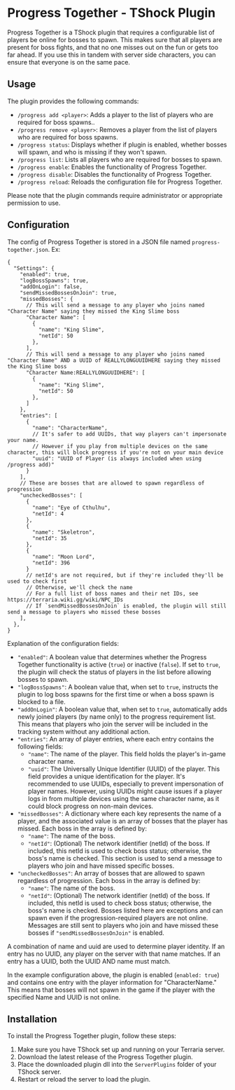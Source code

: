 ﻿# Progress Together - TShock Plugin

Progress Together is a TShock plugin that requires a configurable list of players be online for bosses to spawn. This makes sure that all players are present for boss fights, and that no one misses out on the fun or gets too far ahead. If you use this in tandem with server side characters, you can ensure that everyone is on the same pace.

## Usage

The plugin provides the following commands:

- `/progress add <player>`: Adds a player to the list of players who are required for boss spawns..
- `/progress remove <player>`: Removes a player from the list of players who are required for boss spawns.
- `/progress status`: Displays whether if plugin is enabled, whether bosses will spawn, and who is missing if they won't spawn.
- `/progress list`: Lists all players who are required for bosses to spawn.
- `/progress enable`: Enables the functionality of Progress Together.
- `/progress disable`: Disables the functionality of Progress Together.
- `/progress reload`: Reloads the configuration file for Progress Together.

Please note that the plugin commands require administrator or appropriate permission to use.

## Configuration

The config of Progress Together is stored in a JSON file named `progress-together.json`. Ex:

```json5
{
  "Settings": {
    "enabled": true,
    "logBossSpawns": true,
    "addOnLogin": false,
    "sendMissedBossesOnJoin": true,
    "missedBosses": {
      // This will send a message to any player who joins named "Character Name" saying they missed the King Slime boss
      "Character Name": [
        {
          "name": "King Slime",
          "netId": 50
        },
      ],
      // This will send a message to any player who joins named "Character Name" AND a UUID of REALLYLONGUUIDHERE saying they missed the King Slime boss
      "Character Name:REALLYLONGUUIDHERE": [
        {
          "name": "King Slime",
          "netId": 50
        },
      ]
    },
    "entries": [
      {
        "name": "CharacterName",
        // It's safer to add UUIDs, that way players can't impersonate your name.
        // However if you play from multiple devices on the same character, this will block progress if you're not on your main device
        "uuid": "UUID of Player (is always included when using /progress add)"
      }
    ],
    // These are bosses that are allowed to spawn regardless of progression
    "uncheckedBosses": [
      {
        "name": "Eye of Cthulhu",
        "netId": 4
      },
      {
        "name": "Skeletron",
        "netId": 35
      },
      {
        "name": "Moon Lord",
        "netId": 396
      }
      // netId's are not required, but if they're included they'll be used to check first
      // Otherwise, we'll check the name
      // For a full list of boss names and their net IDs, see https://terraria.wiki.gg/wiki/NPC_IDs
      // If `sendMissedBossesOnJoin` is enabled, the plugin will still send a message to players who missed these bosses
    ],
  },
}
```

Explanation of the configuration fields:

- `"enabled"`: A boolean value that determines whether the Progress Together functionality is active (`true`) or inactive (`false`). If set to `true`, the plugin will check the status of players in the list before allowing bosses to spawn.
- `"logBossSpawns"`: A boolean value that, when set to `true`, instructs the plugin to log boss spawns for the first time or when a boss spawn is blocked to a file.
- `"addOnLogin"`: A boolean value that, when set to `true`, automatically adds newly joined players (by name only) to the progress requirement list. This means that players who join the server will be included in the tracking system without any additional action.
- `"entries"`: An array of player entries, where each entry contains the following fields:
  - `"name"`: The name of the player. This field holds the player's in-game character name.
  - `"uuid"`: The Universally Unique Identifier (UUID) of the player. This field provides a unique identification for the player. It's recommended to use UUIDs, especially to prevent impersonation of player names. However, using UUIDs might cause issues if a player logs in from multiple devices using the same character name, as it could block progress on non-main devices.
- `"missedBosses"`: A dictionary where each key represents the name of a player, and the associated value is an array of bosses that the player has missed. Each boss in the array is defined by:
  - `"name"`: The name of the boss.
  - `"netId"`: (Optional) The network identifier (netId) of the boss. If included, this netId is used to check boss status; otherwise, the boss's name is checked. This section is used to send a message to players who join and have missed specific bosses.
- `"uncheckedBosses"`: An array of bosses that are allowed to spawn regardless of progression. Each boss in the array is defined by:
  - `"name"`: The name of the boss.
  - `"netId"`: (Optional) The network identifier (netId) of the boss. If included, this netId is used to check boss status; otherwise, the boss's name is checked. Bosses listed here are exceptions and can spawn even if the progression-required players are not online. Messages are still sent to players who join and have missed these bosses if `"sendMissedBossesOnJoin"` is enabled.


A combination of name and uuid are used to determine player identity. If an entry has no UUID, any player on the server with that name matches. If an entry has a UUID, both the UUID AND name must match.

In the example configuration above, the plugin is enabled (`enabled: true`) and contains one entry with the player information for "CharacterName." This means that bosses will not spawn in the game if the player with the specified Name and UUID is not online.

## Installation

To install the Progress Together plugin, follow these steps:

1. Make sure you have TShock set up and running on your Terraria server.
2. Download the latest release of the Progress Together plugin.
3. Place the downloaded plugin dll into the `ServerPlugins` folder of your TShock server.
4. Restart or reload the server to load the plugin.
